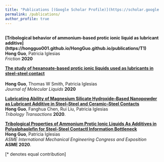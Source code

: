 ```yaml
---
title: "Publications [(Google Scholar Profile)](https://scholar.google.com/citations?user=g2iYtN8AAAAJ&hl=en)"
permalink: /publications/
author_profile: true
---
```

<br>
<b>[Tribological behavior of ammonium-based protic ionic liquid as lubricant additive](https://hongguo001.github.io/HongGuo.github.io/publications/T1)</b> <br> 
<b>Hong Guo</b>, Patricia Iglesias<br>
<i>Friction</i> <b>2020</b> 

<b>[The study of hexanoate-based protic ionic liquids used as lubricants in steel-steel contact](https://hongguo001.github.io/HongGuo.github.io/publications/T2)</b> <br>  
<b>Hong Guo</b>, Thomas W Smith, Patricia Iglesias<br>
<i>Journal of Molecular Liquids</i> <b>2020</b>

<b>[Lubricating Ability of Magnesium Silicate Hydroxide–Based Nanopowder as Lubricant Additive in Steel–Steel and Ceramic–Steel Contacts](https://hongguo001.github.io/HongGuo.github.io/publications/T3)</b> <br> 
<b>Hong Guo</b>, Fanghua Chen, Rui Liu, Patricia Iglesias<br>
<i>Tribology Transactions</i> <b>2020</b>.

<b>[Tribological Properties of Ammonium Protic Ionic Liquids As Additives in Polyalphaolefin for Steel-Steel Contactl Information Bottleneck](https://hongguo001.github.io/HongGuo.github.io/publications/T3)</b> <br> 
<b>Hong Guo</b>, Patricia Iglesias<br>
<i>ASME International Mechanical Engineering Congress and Exposition</i> <b>ASME 2020</b>.






[\* denotes equal contribution]

